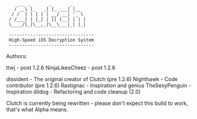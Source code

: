         ___ _       _       _
       / __\ |_   _| |_ ___| |__
      / /  | | | | | __/ __| '_ \
     / /___| | |_| | || (__| | | |
     \____/|_|\__,_|\__\___|_| |_|
 
     --------------------------------
     High-Speed iOS Decryption System
     --------------------------------
 
 Authors:
 
 ttwj - post 1.2.6
 NinjaLikesCheez - post 1.2.6
 
 dissident - The original creator of Clutch (pre 1.2.6)
 Nighthawk - Code contributor (pre 1.2.6)
 Rastignac - Inspiration and genius
 TheSexyPenguin - Inspiration
 dildog - Refactoring and code cleanup (2.0)
 
 Clutch is currently being rewritten - please don't expect this build to work, that's what Alpha means.
 
 
